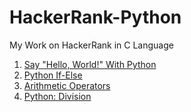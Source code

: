 # HackerRank-Python

My Work on HackerRank in C Language

1. [Say "Hello, World!" With Python](https://github.com/Shad-Sheikh/HackerRank-Python/blob/main/ALL%20PROGRAMS/1_Say%20%22Hello%2C%20World!%22%20With%20Python)
2. [Python If-Else](https://github.com/Shad-Sheikh/HackerRank-Python/blob/main/ALL%20PROGRAMS/2_Python%20If-Else)
3. [Arithmetic Operators](https://github.com/Shad-Sheikh/HackerRank-Python/blob/main/ALL%20PROGRAMS/3_Arithmetic%20Operators)
4. [Python: Division](https://github.com/Shad-Sheikh/HackerRank-Python/blob/main/ALL%20PROGRAMS/4_Python:%20Division)
